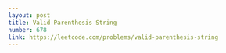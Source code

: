 ```yaml
---
layout: post
title: Valid Parenthesis String
number: 678
link: https://leetcode.com/problems/valid-parenthesis-string
---
```

